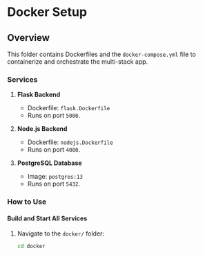 # Docker Setup

## Overview
This folder contains Dockerfiles and the `docker-compose.yml` file to containerize and orchestrate the multi-stack app.

### Services
1. **Flask Backend**
   - Dockerfile: `flask.Dockerfile`
   - Runs on port `5000`.

2. **Node.js Backend**
   - Dockerfile: `nodejs.Dockerfile`
   - Runs on port `4000`.
3. **PostgreSQL Database**
   - Image: `postgres:13`
   - Runs on port `5432`.

### How to Use

#### Build and Start All Services
1. Navigate to the `docker/` folder:
   ```bash
   cd docker
